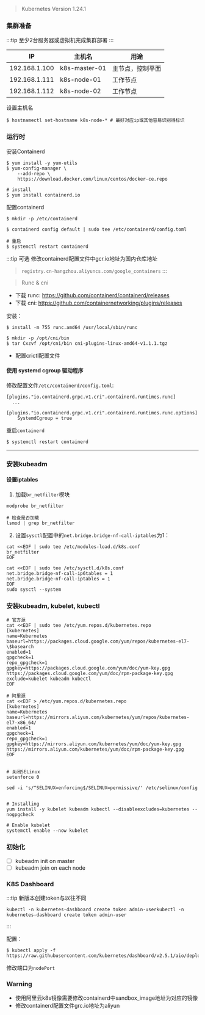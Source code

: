 > Kubernetes Version 1.24.1

### 集群准备

:::tip
至少2台服务器或虚拟机完成集群部署
:::

  IP | 主机名 | 用途
---- | ----- | ----
192.168.1.100| k8s-master-01 | 主节点，控制平面
192.168.1.111| k8s-node-01   | 工作节点 
192.168.1.112| k8s-node-02   | 工作节点 

设置主机名
```shell
$ hostnamectl set-hostname k8s-node-* # 最好对应ip或其他容易识别得标识
```

### 运行时
安装Containerd

```shell
$ yum install -y yum-utils
$ yum-config-manager \
    --add-repo \
    https://download.docker.com/linux/centos/docker-ce.repo
    
# install
$ yum install containerd.io
```

配置containerd

```shell
$ mkdir -p /etc/containerd

$ containerd config default | sudo tee /etc/containerd/config.toml

# 重启
$ systemctl restart containerd
```
:::tip 可选
修改containerd配置文件中gcr.io地址为国内仓库地址
> `registry.cn-hangzhou.aliyuncs.com/google_containers`
:::


> Runc & cni

* 下载 runc: https://github.com/containerd/containerd/releases
* 下载 cni: https://github.com/containernetworking/plugins/releases

安装：
```shell
$ install -m 755 runc.amd64 /usr/local/sbin/runc

$ mkdir -p /opt/cni/bin
$ tar Cxzvf /opt/cni/bin cni-plugins-linux-amd64-v1.1.1.tgz
```

* 配置crictl配置文件

#### 使用 systemd cgroup 驱动程序

修改配置文件`/etc/containerd/config.toml`:
```
[plugins."io.containerd.grpc.v1.cri".containerd.runtimes.runc]
  ...
  [plugins."io.containerd.grpc.v1.cri".containerd.runtimes.runc.options]
    SystemdCgroup = true
```

重启`containerd`
```shell
$ systemctl restart containerd
```

---

### 安装kubeadm

#### 设置iptables
1. 加载`br_netfilter`模块
```shell
modprobe br_netfilter

# 检查是否加载
lsmod | grep br_netfilter
```

2. 设置`sysctl`配置中的`net.bridge.bridge-nf-call-iptables`为1：
```
cat <<EOF | sudo tee /etc/modules-load.d/k8s.conf
br_netfilter
EOF

cat <<EOF | sudo tee /etc/sysctl.d/k8s.conf
net.bridge.bridge-nf-call-ip6tables = 1
net.bridge.bridge-nf-call-iptables = 1
EOF
sudo sysctl --system
```



### 安装kubeadm, kubelet, kubectl

```shell
# 官方源
cat <<EOF | sudo tee /etc/yum.repos.d/kubernetes.repo
[kubernetes]
name=Kubernetes
baseurl=https://packages.cloud.google.com/yum/repos/kubernetes-el7-\$basearch
enabled=1
gpgcheck=1
repo_gpgcheck=1
gpgkey=https://packages.cloud.google.com/yum/doc/yum-key.gpg https://packages.cloud.google.com/yum/doc/rpm-package-key.gpg
exclude=kubelet kubeadm kubectl
EOF

# 阿里源
cat <<EOF > /etc/yum.repos.d/kubernetes.repo
[kubernetes]
name=Kubernetes
baseurl=https://mirrors.aliyun.com/kubernetes/yum/repos/kubernetes-el7-x86_64/
enabled=1
gpgcheck=1
repo_gpgcheck=1
gpgkey=https://mirrors.aliyun.com/kubernetes/yum/doc/yum-key.gpg https://mirrors.aliyun.com/kubernetes/yum/doc/rpm-package-key.gpg
EOF


# 关闭SELinux
setenforce 0

sed -i 's/^SELINUX=enforcing$/SELINUX=permissive/' /etc/selinux/config


# Installing
yum install -y kubelet kubeadm kubectl --disableexcludes=kubernetes --nogpgcheck

# Enable kubelet
systemctl enable --now kubelet

```

### 初始化
- [ ] kubeadm init on master
- [ ] kubeadm join on each node

### K8S Dashboard
:::tip
新版本创建token与以往不同
```
kubectl -n kubernetes-dashboard create token admin-userkubectl -n kubernetes-dashboard create token admin-user
```
:::

配置：
```shell
$ kubectl apply -f https://raw.githubusercontent.com/kubernetes/dashboard/v2.5.1/aio/deploy/recommended.yaml
```

修改端口为`nodePort`

### Warning

* 使用阿里云k8s镜像需要修改containerd中sandbox_image地址为对应的镜像
* 修改containerd配置文件grc.io地址为aliyun

